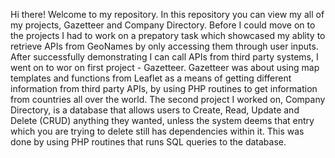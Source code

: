 Hi there! Welcome to my repository. In this repository you can view my all of my projects, Gazetteer and Company Directory. Before I could move on to the projects I had to work on a prepatory task which showcased my ablity to retrieve APIs from GeoNames by only accessing them through user inputs. After successfully demonstrating I can call APIs from third party systems, I went on to wor on first project - Gazetteer. Gazetteer was about using map templates and functions from Leaflet as a means of getting different information from third party APIs, by using PHP routines to get information from countries all over the world. The second project I worked on, Company Directory, is a database that allows users to Create, Read, Update and Delete (CRUD) anything they wanted, unless the system deems that entry which you are trying to delete still has dependencies within it. This was done by using PHP routines that runs SQL queries to the database.
